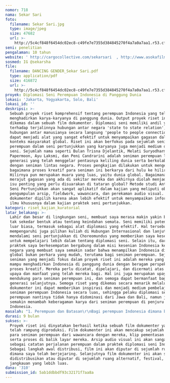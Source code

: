 ```yaml
---
nomor: 718
nama: Sekar Sari
foto:
  filename: Sekar Sari.jpg
  type: image/jpeg
  size: 47682
  url: >-
    http://5c4cf848f6454dc02ec8-c49fe7e7355d384845270f4a7a0a7aa1.r53.cf2.rackcdn.com/c02df01d-2410-4ed8-a63a-daccc126b76b/Sekar%20Sari.jpg
seni: penelitian
pengalaman: 10 tahun
website: ' http://cargocollective.com/sekarsari  , http://www.asokafilms.com'
sosmed: IG @sekarsha
file:
  filename: DANCING GENDER_Sekar Sari.pdf
  type: application/pdf
  size: 416872
  url: >-
    http://5c4cf848f6454dc02ec8-c49fe7e7355d384845270f4a7a0a7aa1.r53.cf2.rackcdn.com/a8691a24-c2ff-459b-9b45-d2654163f206/DANCING%20GENDER_Sekar%20Sari.pdf
proyek: Diplomasi Seni Perempuan Indonesia di Panggung Dunia
lokasi: 'Jakarta, Yogyakarta, Solo, Bali'
lokasi_id: ''
deskripsi: >-
  Sebuah proyek riset komprehensif tentang perempuan Indonesia yang telah
  menghadirkan karya-karyanya di panggung dunia. Output proyek riset ini akan
  dikemas dalam sebuah film dokumenter. Diplomasi seni memiliki andil yang besar
  terhadap terjalinnya hubungan antar negara 'state to state relation', melalui
  hubungan antar manusianya secara langsung 'people to people connection', dan
  dapat menjadi alat yang sangat efektif untuk menyampaikan gagasan dalam
  konteks masyarakat global. Riset ini akan berfokus pada sejumlah seniman
  perempuan dalam seni pertunjukkan yang karyanya juga menjadi medium diplomasi
  seni. Sejumlah nama seperti Bulan Trisna Djelantik, Melati Suryodharmo, Ria
  Papermoon, Ayu Laksmi, dan Peni Candrarini adalah seniman perempuan lintas
  generasi yang telah menggelar pentasnya keliling dunia serta berkolaborasi
  dengan seniman lintas negara. Proses pengkajian dilakukan untuk mengetahui
  bagaimana proses kreatif para seniman ini berkarya dari hulu ke hilir.
  Hilirnya pun merupakan muara yang luas, yaitu dunia global. Bagaimana mereka
  merajut gagasan yang ada di sekitar mereka dan akhirnya diolah menjadi suatu
  isu penting yang perlu disuarakan di tataran global? Metode studi Antropologi
  Seni Pertunjukkan akan sangat aplikatif dalam kajian yang meliputi observasi,
  pengumpulan arsip, fieldwork, wawancara, dan perekaman audio visual. Film
  dokumenter dipilih karena akan lebih efektif untuk menyampaikan informasi dan
  ilmu khususnya dalam kajian praktek seni pertunjukkan.
kategori: riset_kajian_kuratorial
latar_belakang: >-
  Lahir dan besar di lingkungan seni, membuat saya merasa makin yakin bahwa seni
  tak sekedar bentuk atau tentang keindahan semata. Seni memiliki potensi yang
  luar biasa, termasuk sebagai alat diplomasi yang efektif. Hal tersebut
  mempengaruhi juga pilihan kuliah di Hubungan Internasional dan lanjut
  mendalami seni pertunjukkan di Choreomundus yang memberikan saya kesempatan
  untuk mempelajari lebih dalam tentang diplomasi seni. Selain itu, dari sisi
  praktek saya berkesempatan bergabung dalam misi kesenian Indonesia ke sejumlah
  negara yang membuat saya semakin sadar bahwa menampilkan Indonesia di panggung
  global bukan perkara yang mudah, terutama bagi seniman perempuan. Sejumlah
  seniman yang menjadi fokus dalam proyek riset ini adalah mereka yang telah
  mampu menghadirkan Indonesia di panggung dunia dengan beragam perspektif dan
  proses kreatif. Mereka perlu dicatat, dipelajari, dan dicermati atas segala
  upaya dan manfaat yang telah mereka bagi. Hal ini juga merupakan upaya untuk
  mendukung para seniman perempuan ini, dan semoga dapat bermanfaat bagi
  generasi selanjutnya. Semoga riset yang dikemas secara menarik melalui film
  dokumenter ini dapat memberikan inspirasi dan menjadi medium pembelajaran bagi
  seniman perempuan Indonesia secara luas, sehingga pelaku diplomasi seni
  perempuan nantinya tidak hanya didominasi dari Jawa dan Bali, namun juga
  semakin menambah keberagaman karya dari seniman perempuan di penjuru
  Indonesia.
masalah: "1. Perempuan dan Batasan\r\nBagi perempuan Indonesia dimana budaya patriarki masih dominan, jangankan bepergian ke luar negeri, bepergian ke luar rumah saja terkadang harus melewati pintu birokrasi domestik yang sulit ditembus. Anak, keluarga, senioritas sering menjadi batasan seniman perempuan untuk berkarya luas. Bagaimana para seniman perempuan ini melampaui batasan-batasan tersebut?\r\n2. Perempuan dan Instrumen Artikulasi Gagasan\r\nGerak, alur cerita, properti, tubuh serta suara adalah sejumlah elemen yang digunakan oleh para seniman perempuan ini untuk berkarya. Bagaimana proses kreatif mereka? Termasuk apakah ada isu mengenai perempuan yang mereka angkat? Bagaimana konsep lokal dan global diolah dengan sejumlah elemen tersebut? \r\n3. Perempuan dan Wawasan\r\nPara seniman perempuan yang telah melakukan praktek diplomasi seni ini adalah mereka yang mau belajar. Mereka mampu berkomunikasi dengan bahasa asing, mau belajar mengenai teknis pementasan dan birokrasi, terbuka atas perubahan, serta kritis terhadap isu-isu lokal maupun global. Bagaimana mereka dapat mengakses wawasan tersebut?\r\n4. Perempuan dan Lapisan Tantangan\r\nNama seniman laki-laki pelaku diplomasi seni lebih santer terdengar. Misal ketika pemerintah menyusun sebuah misi kesenian, laki-laki sering dijadikan pemimpin rombongan. Laki-laki dianggap lebih bisa memimpin dan menjaga sebuah tim. Bagaimana ketika para seniman perempuan ini mampu hadir di panggung internasional? Bagaimana strategi mereka?"
durasi: 9 bulan
sukses: >-
  Proyek riset ini dinyatakan berhasil ketika sebuah film dokumenter yang utuh
  telah rampung diproduksi. Film dokumenter ini akan mencakup sejumlah statement
  para seniman perempuan dari wawancara dengan mereka, klip pementasan mereka,
  serta proses di balik layar mereka. Arsip audio visual ini akan sangat berguna
  sebagai catatan perjalanan perempuan dalam praktek diplomasi seni Indonesia.
  Sebagai langkah awal distribusi, film ini akan diputar di sejumlah ruang
  dimana saya telah berjejaring. Selanjutnya film dokumenter ini akan siap untuk
  didistribusikan atau diputar di sejumlah ruang alternatif, festival, ataupun
  jangkauan yang lebih luas. 
dana: '310'
submission_id: 5ab1ddbbdf93c32171f7aa8a
---
```

